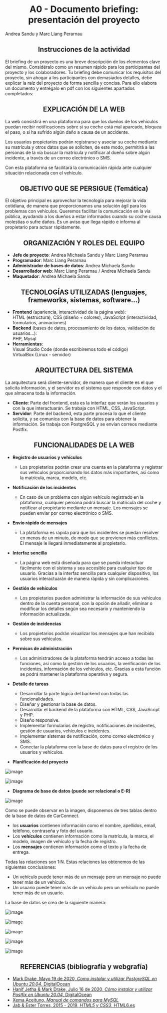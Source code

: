 <h1 align="center">
A0 - Documento briefing: presentación del proyecto
</h1>
Andrea Sandu y Marc Liang Perarnau
<h2 align="center">Instrucciones de la actividad</h2>
<p>
El briefing de un proyecto es una breve descripción de los elementos clave del mismo. Considéralo como un resumen rápido para los participantes del proyecto y los colaboradores. Tu briefing debe comunicar los requisitos del proyecto, sin ahogar a los participantes con demasiados detalles, debe explicar la raíz del proyecto de forma sencilla y concisa.
Para ello elabora un documento y entrégalo en pdf con los siguientes apartados completados:
</p>

<h2 align="center">EXPLICACIÓN DE LA WEB</h2>

La web consistirá en una plataforma para que los dueños de los vehículos puedan recibir notificaciones sobre si su coche está mal aparcado, bloquea el paso, o si ha sufrido algún daño a causa de un accidente.

Los usuarios propietarios podrán registrarse y asociar su coche mediante su matrícula y otros datos que se soliciten, de este modo, permitirá a las personas de la vía buscar la matrícula y notificar al dueño sobre algún incidente, a través de un correo electrónico o SMS.

Con esta plataforma se facilitará la comunicación rápida ante cualquier situación relacionada con el vehículo.

<h2 align="center">OBJETIVO QUE SE PERSIGUE (Temática)</h2>

El objetivo principal es aprovechar la tecnología para mejorar la vida cotidiana, de manera que proporcionamos una solución ágil para los problemas con vehículos. Queremos facilitar la comunicación en la vía pública, ayudando a los dueños a estar informados cuando su coche causa molestias o sufre daños. Es un aviso que llega rápido e informa al propietario para actuar rápidamente.

<h2 align="center">ORGANIZACIÓN Y ROLES DEL EQUIPO</h2>

- **Jefe de proyecto**: Andrea Michaela Sandu y Marc Liang Perarnau
- **Programador**: Marc Liang Perarnau
- **Administrador de bases de datos**: Andrea Michaela Sandu
- **Desarrollador web**: Marc Liang Perarnau / Andrea Michaela Sandu
- **Maquetador**: Andrea Michaela Sandu

<h2 align="center">TECNOLOGÍAS UTILIZADAS (lenguajes, frameworks, sistemas, software...)</h2>

- **Frontend** (apariencia, interactividad de la página web):  
  HTML (estructura), CSS (diseño + colores), JavaScript (interactividad, formularios, animaciones)
- **Backend** (bases de datos, procesamiento de los datos, validación de usuarios…):  
  PHP, Mysql
- **Herramientas**:  
  Visual Studio Code (donde escribiremos todo el código)  
  VirtualBox (Linux - servidor)

<h2 align="center">ARQUITECTURA DEL SISTEMA</h2>

La arquitectura será cliente-servidor, de manera que el cliente es el que solicita información, y el servidor es el sistema que responde con datos y el que almacena toda la información.

- **Cliente**: Parte del frontend, esta es la interfaz que verán los usuarios y con la que interactuarán. Se trabaja con HTML, CSS, JavaScript.
- **Servidor**: Parte del backend, esta parte procesa lo que el cliente solicita, y se comunica con la base de datos para obtener la información. Se trabaja con PostgreSQL y se envían correos mediante Postfix.


<h2 align="center">FUNCIONALIDADES DE LA WEB</h2>

- **Registro de usuarios y vehículos**
  - Los propietarios podrán crear una cuenta en la plataforma y registrar sus vehículos proporcionando los datos más        importantes, así como la matrícula, marca, modelo, etc.

- **Notificación de los incidentes**
  - En caso de un problema con algún vehículo registrado en la plataforma, cualquier persona podrá buscar la matrícula     del coche y notificar al propietario mediante un mensaje. Los mensajes se pueden enviar por correo electrónico o SMS.

- **Envío rápido de mensajes**
  - La plataforma es rápida para que los incidentes se puedan resolver en menos de un minuto, de modo que se previenen     más conflictos. El mensaje le llegará inmediatamente al propietario.

- **Interfaz sencilla**
  - La página web está diseñada para que se 	pueda interactuar fácilmente con el sistema y sea accesible para             cualquier tipo de usuario. Gracias a la interfaz sencilla para cualquier dispositivo, los usuarios interactuarán       de manera rápida y sin complicaciones.
    
- **Gestión de vehículos**
  - Los propietarios pueden administrar la información de sus vehículos dentro de la cuenta personal, con la opción de     añadir, eliminar o modificar los detalles según sea necesario y manteniendo la información actualizada.

- **Gestión de incidencias**
  - Los propietarios podrán visualizar los mensajes que han recibido sobre sus vehículos. 

- **Permisos de administración**
  - Los administradores de la plataforma tendrán acceso a todas las funciones, así como la gestión de los usuarios, la      verificación de los incidentes, información de los vehículos, etc. Gracias a esta función se podrá mantener la          plataforma operativa y segura.
  
- **Detalle de tareas**
  - Desarrollar la parte lógica del backend con todas las funcionalidades.
  - Diseñar y gestionar la base de datos.
  - Desarrollar el backend de la plataforma con HTML, CSS, JavaScript y PHP. 
  - Diseño responsive.
  - Implementar formularios de registro, notificaciones de incidentes, gestión de usuarios, vehículos e incidentes.
  - Implementar sistemas de notificación, como correo electrónico y SMS.
  - Conectar la plataforma con la base de datos para el registro de los usuarios y vehículos.

- **Planificación del proyecto**

![image](https://github.com/user-attachments/assets/50f7b046-75d7-4a63-ba6c-45fcf82daf43)

![image](https://github.com/user-attachments/assets/fa75a8c6-b9fa-422c-95ff-a22898a93870)

- **Diagrama de base de datos (puede ser relacional o E-R)**
  
![image](https://github.com/user-attachments/assets/dce5c5fb-4982-4c33-9799-59dadc67438c)


Como se puede observar en la imagen, disponemos de tres tablas dentro de la base de datos de CarConnect. 
  - los **usuarios** contienen información como el nombre, apellidos, email, teléfono, contraseña y foto del usuario.
  - Los **vehículos** contienen información como la matrícula, la marca, el modelo, imagen de vehículo y la fecha de       registro.
  - Los **mensajes** contienen información como el texto y la fecha de entrega.


Todas las relaciones son 1:N. Estas relaciones las obtenemos de las siguientes conclusiones:
  - Un vehículo puede tener más de un mensaje pero un mensaje no puede tener más de un vehículo.
  - Un usuario puede tener más de un vehículo pero un vehículo no puede tener más de un usuario.


La base de datos se crea de la siguiente manera:

![image](https://github.com/user-attachments/assets/9239d914-7cb7-4888-a5aa-2b21b0542edd)

![image](https://github.com/user-attachments/assets/428311fd-ce7f-49ef-aa50-8d1e638a0470)

![image](https://github.com/user-attachments/assets/77d88040-98aa-4a6d-bfeb-c3e98a21f30e)

![image](https://github.com/user-attachments/assets/1c629d2a-fbb5-41c7-8e85-7188fb1b7ce8)

![image](https://github.com/user-attachments/assets/a2054fdf-2eee-4103-a352-ca93e94daa9e)


<h2 align="center">REFERENCIAS (bibliografía y webgrafía)</h2>

- [Mark Drake, Mayo 19 de 2020, *Como instalar y utilizar PostgreSQL en Ubuntu 20.04*, DigitalOcean](https://www.digitalocean.com/community/tutorials/how-to-install-and-use-postgresql-on-ubuntu-20-04-es)
- [Hanif Jetha & Mark Drake, Julio 16 de 2020, *Cómo instalar y utilizar Postfix en Ubuntu 20.04*, DigitalOcean](https://www.digitalocean.com/community/tutorials/how-to-install-and-configure-postfix-on-ubuntu-20-04-es)
- [Xema Aceituno, *Manual de comandos para MySQL*](https://www.cartagena99.com/recursos/alumnos/apuntes/210927124637-Manual%20MySQL.pdf)
- [Jab & Ester Torres, 2015 - 2019, *HTML5 y CSS3*, HTML6.es](https://www.html6.es/)
